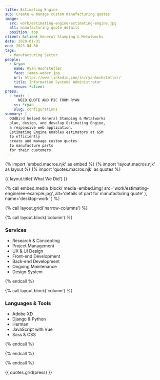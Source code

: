 ```yaml
---
title: Estimating Engine
sub: Create & manage custom manufacturing quotes
image:
  src: work/estimating-engine/estimating-engine.jpg
  alt: manufacturing quote details
  position: top
client: &client General Stamping & Metalworks
date: 2020-01-31
end: 2023-04-30
tags:
  - Manufacturing Sector
people:
  - &ryan
    name: Ryan Hochstetler
    face: james-weber.jpg
    url: https://www.linkedin.com/in/ryanhochstetler/
    title: Information Systems Administrator
    venue: *client
press:
  - text: |
      NEED QUOTE AND PIC FROM RYAN
    <<: *ryan
    slug: configurations
summary: |
  OddBird helped General Stamping & Metalworks
  plan, design, and develop Estimating Engine,
  a responsive web application.
  Estimating Engine enables estimators at GSM
  to efficiently
  create and manage custom quotes
  to manufacture parts
  for their customers.
---
```


{% import 'embed.macros.njk' as embed %}
{% import 'layout.macros.njk' as layout %}
{% import 'quotes.macros.njk' as quotes %}

{{ layout.title('What We Did') }}

{% call embed.media_block(
  media=embed.img(
    src='work/estimating-engine/ee-example.jpg',
    alt='details of part for manufacturing quote'
  ),
  name='desktop-work'
) %}

{% call layout.grid('narrow-columns') %}

{% call layout.block('column') %}

### Services

  - Research & Concepting
  - Project Management
  - UX & UI Design
  - Front-end Development
  - Back-end Development
  - Ongoing Maintenance
  - Design System

{% endcall %}

{% call layout.block('column') %}

### Languages & Tools

  - Adobe XD
  - Django & Python
  - Herman
  - JavaScript with Vue
  - Sass & CSS

{% endcall %}

{% endcall %}

{% endcall %}

{{ quotes.grid(press) }}
